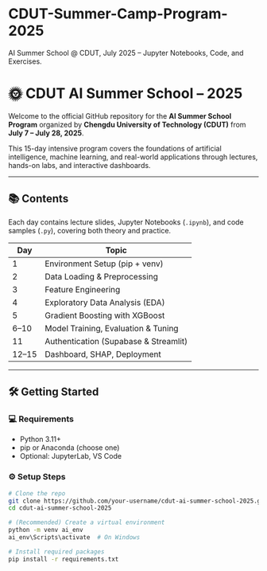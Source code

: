# CDUT-Summer-Camp-Program-2025
AI Summer School @ CDUT, July 2025 – Jupyter Notebooks, Code, and Exercises.

# 🌞 CDUT AI Summer School – 2025

Welcome to the official GitHub repository for the **AI Summer School Program** organized by **Chengdu University of Technology (CDUT)** from **July 7 – July 28, 2025**.

This 15-day intensive program covers the foundations of artificial intelligence, machine learning, and real-world applications through lectures, hands-on labs, and interactive dashboards.

---

## 📚 Contents

Each day contains lecture slides, Jupyter Notebooks (`.ipynb`), and code samples (`.py`), covering both theory and practice.

| Day | Topic                                | 
|-----|--------------------------------------|
| 1   | Environment Setup (pip + venv)       | 
| 2   | Data Loading & Preprocessing         | 
| 3   | Feature Engineering                  |
| 4   | Exploratory Data Analysis (EDA)      | 
| 5   | Gradient Boosting with XGBoost       | 
| 6–10| Model Training, Evaluation & Tuning  | 
| 11  | Authentication (Supabase & Streamlit)| 
| 12–15| Dashboard, SHAP, Deployment         | 

---

## 🛠 Getting Started

### 💻 Requirements

- Python 3.11+
- pip or Anaconda (choose one)
- Optional: JupyterLab, VS Code

### ⚙️ Setup Steps

```bash
# Clone the repo
git clone https://github.com/your-username/cdut-ai-summer-school-2025.git
cd cdut-ai-summer-school-2025

# (Recommended) Create a virtual environment
python -m venv ai_env
ai_env\Scripts\activate  # On Windows

# Install required packages
pip install -r requirements.txt
